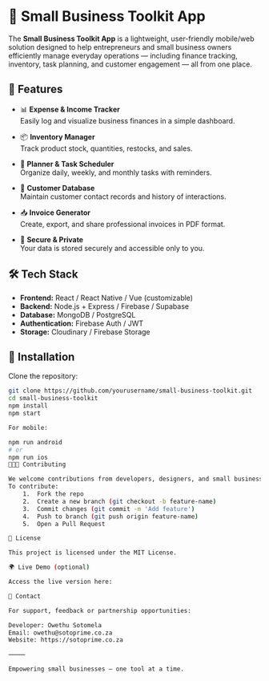 # 🧰 Small Business Toolkit App

The **Small Business Toolkit App** is a lightweight, user-friendly mobile/web solution designed to help entrepreneurs and small business owners efficiently manage everyday operations — including finance tracking, inventory, task planning, and customer engagement — all from one place.

## 🚀 Features

- 📊 **Expense & Income Tracker**  
  Easily log and visualize business finances in a simple dashboard.

- 📦 **Inventory Manager**  
  Track product stock, quantities, restocks, and sales.

- 📅 **Planner & Task Scheduler**  
  Organize daily, weekly, and monthly tasks with reminders.

- 📇 **Customer Database**  
  Maintain customer contact records and history of interactions.

- 📥 **Invoice Generator**  
  Create, export, and share professional invoices in PDF format.

- 🔐 **Secure & Private**  
  Your data is stored securely and accessible only to you.

## 🛠 Tech Stack

- **Frontend:** React / React Native / Vue (customizable)
- **Backend:** Node.js + Express / Firebase / Supabase
- **Database:** MongoDB / PostgreSQL
- **Authentication:** Firebase Auth / JWT
- **Storage:** Cloudinary / Firebase Storage

## 🧪 Installation

Clone the repository:

```bash
git clone https://github.com/yourusername/small-business-toolkit.git
cd small-business-toolkit
npm install
npm start

For mobile:

npm run android
# or
npm run ios
👩🏽‍💻 Contributing

We welcome contributions from developers, designers, and small business owners.
To contribute:
	1.	Fork the repo
	2.	Create a new branch (git checkout -b feature-name)
	3.	Commit changes (git commit -m 'Add feature')
	4.	Push to branch (git push origin feature-name)
	5.	Open a Pull Request

📄 License

This project is licensed under the MIT License.

🌍 Live Demo (optional)

Access the live version here:

💬 Contact

For support, feedback or partnership opportunities:

Developer: Owethu Sotomela
Email: owethu@sotoprime.co.za
Website: https://sotoprime.co.za

⸻

Empowering small businesses — one tool at a time.
